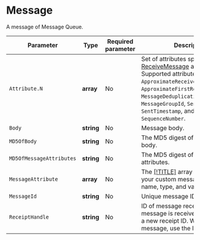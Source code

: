 # Message

A message of Message Queue.

| Parameter | Type | Required parameter | Description |
| ----- | ----- | ----- | ----- |
| `Attribute.N` | **array** | No | Set of attributes specified in the [ReceiveMessage](../message/ReceiveMessage.md) action. Supported attributes: `ApproximateReceiveCount`, `ApproximateFirstReceiveTimestamp`, `MessageDeduplicationId`, `MessageGroupId`, `SenderId`, `SentTimestamp`, and `SequenceNumber`. |
| `Body` | **string** | No | Message body. |
| `MD5OfBody` | **string** | No | The MD5 digest of the message body. |
| `MD5OfMessageAttributes` | **string** | No | The MD5 digest of message attributes. |
| `MessageAttribute` | **array** | No | The [[!TITLE]](MessageAttributeValue.md) array that contains your custom message attributes: name, type, and value. |
| `MessageId` | **string** | No | Unique message ID. |
| `ReceiptHandle` | **string** | No | ID of message receipt. Each time a message is received, it is assigned a new receipt ID. When deleting a message, use the latest receipt ID. |

